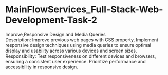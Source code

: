 # MainFlowServices_Full-Stack-Web-Development-Task-2
Improve,Responsive Design and Media Queries
<br>
Description: Improve previous web pages with CSS property, Implement responsive design techniques using media queries to ensure optimal display and usability across various devices and screen sizes.
<br>
Responsibility: Test responsiveness on different devices and browsers, ensuring a consistent user experience. Prioritize performance and accessibility in responsive design.
